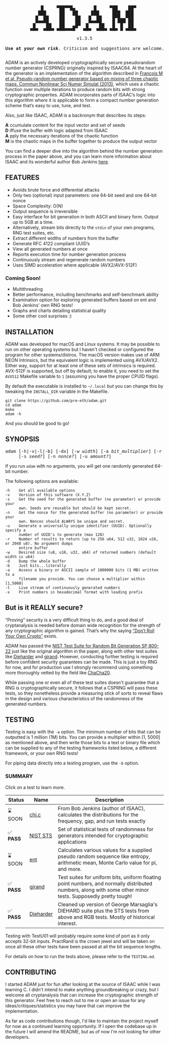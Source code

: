 <pre style="text-align:center;">
<p align="center">
    █     ▀██▀▀█▄       █     ▀██    ██▀ 
   ███     ██   ██     ███     ███  ███  
  █  ██    ██    ██   █  ██    █▀█▄▄▀██  
 ▄▀▀▀▀█▄   ██    ██  ▄▀▀▀▀█▄   █ ▀█▀ ██  
▄█▄  ▄██▄ ▄██▄▄▄█▀  ▄█▄  ▄██▄ ▄█▄ █ ▄██▄ 

v1.3.5

<b>Use at your own risk</b>. Criticism and suggestions are welcome.
</pre>         

ADAM is an actively developed cryptographically secure pseudorandom number generator (CSPRNG) originally inspired by ISAAC64. At the heart of the generator is an implementation of the algorithm described in [François M et al. Pseudo-random number generator based on mixing of three chaotic maps. Commun Nonlinear Sci Numer Simulat (2013)](https://doi.org/10.1016/j.cnsns.2013.08.032), which uses a chaotic function over multiple iterations to produce random bits with strong cryptographic properties. ADAM incorporates parts of ISAAC’s logic into this algorithm where it is applicable to form a compact number generation scheme that’s easy to use, tune, and test.

Also, just like ISAAC, ADAM is a backronym that describes its steps:

**A** ccumulate content for the input vector and set of seeds <br>
**D** iffuse the buffer with logic adapted from ISAAC <br>
**A** pply the necessary iterations of the chaotic function <br>
**M** ix the chaotic maps in the buffer together to produce the output vector

You can find a deeper dive into the algorithm behind the number generation process in the paper above, and you can learn more information about ISAAC and its wonderful author Bob Jenkins [here](http://burtleburtle.net/bob/rand/isaacafa.html).

## FEATURES

- Avoids brute force and differential attacks
- Only two (optional) input parameters: one 64-bit seed and one 64-bit nonce
- Space Complexity: O(N)
- Output sequence is irreversible
- Easy interface for bit generation in both ASCII and binary form. Output up to 5GB at a time.
- Alternatively, stream bits directly to the `stdin` of your own programs, RNG test suites, etc.
- Extract different widths of numbers from the buffer
- Generate RFC 4122 compliant UUID’s
- View all generated numbers at once
- Reports execution time for number generation process
- Continuously stream and regenerate random numbers
- Uses SIMD acceleration where applicable (AVX2/AVX-512F)

### Coming Soon!

- Multithreading
- Better performance, including benchmarks and self-benchmark ability
- Examination option for exploring generated buffers based on ent and Bob Jenkins' own RNG tests!
- Graphs and charts detailing statistical quality
- Some other cool surprises :)

## INSTALLATION

ADAM was developed for macOS and Linux systems. It may be possible to run on other operating systems but I haven't checked or configured the program for other systems/distros. The macOS version makes use of ARM NEON Intrinsics, but the equivalent logic is implemented using AVX/AVX2. Either way, support for at least one of these sets of intrinsics is required. AVX-512F is supported, but off by default; to enable it, you need to set the `AVX512` Makefile variable to `1` (assuming you have the proper CPUID flags).

By default the executable is installed to `~/.local` but you can change this by tweaking the `INSTALL_DIR` variable in the Makefile.

```
git clone https://github.com/pre-eth/adam.git
cd adam
make
adam -h
```

And you should be good to go! 

## SYNOPSIS

<pre>
adam [-h|-v|-l|-b] [-dx] [-w <em>width</em>] [-a <em>bit_multiplier</em>] [-r <em>results</em>]
     [-s <em>seed?</em>] [-n <em>nonce?</em>] [-u <em>amount?</em>]
</pre>

If you run `adam` with no arguments, you will get one randomly generated 64-bit number.

The following options are available:

    -h    Get all available options
    -v    Version of this software (X.Y.Z)
    -s    Get the seed for the generated buffer (no parameter) or provide your
          own. Seeds are reusable but should be kept secret.
    -n    Get the nonce for the generated buffer (no parameter) or provide your 
          own. Nonces should ALWAYS be unique and secret.
    -u    Generate a universally unique identifier (UUID). Optionally specify a 
          number of UUID's to generate (max 128)
    -r    Number of results to return (up to 256 u64, 512 u32, 1024 u16, or 2048 u8). No argument dumps     
          entire buffer
    -w    Desired size (u8, u16, u32, u64) of returned numbers (default width is u64)
    -d    Dump the whole buffer
    -b    Just bits...literally
    -a    Assess a binary or ASCII sample of 1000000 bits (1 MB) written to a
          filename you provide. You can choose a multiplier within [1,5000]
    -l    Live stream of continuously generated numbers
    -x    Print numbers in hexadecimal format with leading prefix


## But is it REALLY secure?

“Proving” security is a very difficult thing to do, and a good deal of cryptanalysis is needed before domain wide recognition for the strength of any cryptographic algorithm is gained. That’s why the saying [“Don’t Roll Your Own Crypto”](https://security.stackexchange.com/questions/18197/why-shouldnt-we-roll-our-own) exists.

ADAM has passed the [NIST Test Suite for Random Bit Generation SP 800-22](https://csrc.nist.gov/publications/detail/sp/800-22/rev-1a/final) just like the original algorithm in the paper, along with other test suites like [Dieharder](http://webhome.phy.duke.edu/~rgb/General/dieharder.php) and [gjrand](https://gjrand.sourceforge.net). However, conducting further testing is required before confident security guarantees can be made. This is just a toy RNG for now, and for production use I strongly recommend using something more thoroughly vetted by the field like [ChaCha20](https://datatracker.ietf.org/doc/html/rfc7539). 

While passing one or even all of these test suites doesn't guarantee that a RNG is cryptographically secure, it follows that a CSPRNG will pass these tests, so they nonetheless provide a measuring stick of sorts to reveal flaws in the design and various characteristics of the randomness of the generated numbers.

## TESTING

Testing is easy with the `-a` option. The minimum number of bits that can be outputted is 1 million (1M) bits. You can provide a multiplier within [1, 5000] as mentioned above, and then write those bits to a text or binary file which can be supplied to any of the testing frameworks listed below, a different framework, or your own RNG tests!

For piping data directly into a testing program, use the `-b` option.

### SUMMARY

Click on a test to learn more.

| Status            | Name        | Description | 
| ------------------| ----------- | ----------- | 
| ⌛ SOON | [chi.c](http://burtleburtle.net/bob/rand/testsfor.html) | From Bob Jenkins (author of ISAAC), calculates the distributions for the frequency, gap, and run tests exactly
| ✅ **PASS**  | [NIST STS](https://csrc.nist.gov/projects/random-bit-generation/documentation-and-software) | Set of statistical tests of randomness for generators intended for cryptographic applications 
| ⌛ SOON | [ent](https://www.fourmilab.ch/random) | Calculates various values for a supplied pseudo random sequence like entropy, arithmetic mean, Monte Carlo value for pi, and more.
| ✅ **PASS** | [gjrand](https://gjrand.sourceforge.net) | Test suites for uniform bits, uniform floating point numbers, and normally distributed numbers, along with some other minor tests. Supposedly pretty tough!
| ✅ **PASS**  | [Dieharder](https://webhome.phy.duke.edu/~rgb/General/dieharder.php) | Cleaned up version of George Marsaglia's DIEHARD suite plus the STS tests from above and RGB tests. Mostly of historical interest.

Testing with TestU01 will probably require some kind of port as it only accepts 32-bit inputs. PractRand is the crown jewel and will be taken on once all these other tests have been passed at all the bit sequence lengths.

For details on how to run the tests above, please refer to the `TESTING.md`.

## CONTRIBUTING

I started ADAM just for fun after looking at the source of ISAAC while I was learning C. I didn't intend to make anything groundbreaking or crazy, but I welcome all cryptanalysis that can increase the cryptographic strength of this generator. Feel free to reach out to me or open an issue for any ideas/critiques/statistics you may have that can improve the implementation.

As far as code contributions though, I'd like to maintain the project myself for now as a continued learning opportunity. If I open the codebase up in the future I will amend the README, but as of now I'm not looking for other developers.
